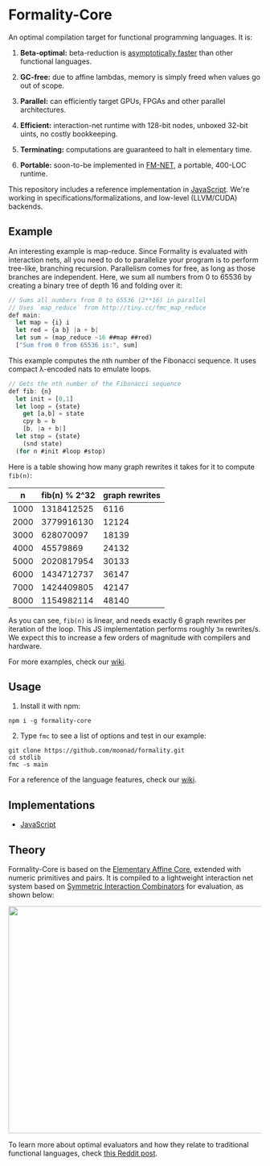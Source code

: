 # Formality-Core

An optimal compilation target for functional programming languages. It is:

1. **Beta-optimal:** beta-reduction is [asymptotically faster](https://medium.com/@maiavictor/solving-the-mystery-behind-abstract-algorithms-magical-optimizations-144225164b07) than other functional languages.

2. **GC-free:** due to affine lambdas, memory is simply freed when values go out of scope.

3. **Parallel:** can efficiently target GPUs, FPGAs and other parallel architectures.

4. **Efficient:** interaction-net runtime with 128-bit nodes, unboxed 32-bit uints, no costly bookkeeping.

5. **Terminating:** computations are guaranteed to halt in elementary time.

6. **Portable:** soon-to-be implemented in [FM-NET](../FM-Net), a portable, 400-LOC runtime.

This repository includes a reference implementation in [JavaScript](https://github.com/moonad/Formality-JavaScript/tree/master/FM-Core). We're working in specifications/formalizations, and low-level (LLVM/CUDA) backends.

## Example

An interesting example is map-reduce. Since Formality is evaluated with interaction nets, all you need to do to parallelize your program is to perform tree-like, branching recursion. Parallelism comes for free, as long as those branches are independent. Here, we sum all numbers from 0 to 65536 by creating a binary tree of depth 16 and folding over it:

```javascript
// Sums all numbers from 0 to 65536 (2**16) in parallel
// Uses `map_reduce` from http://tiny.cc/fmc_map_reduce
def main:
  let map = {i} i
  let red = {a b} |a + b|
  let sum = (map_reduce ~16 ##map ##red)
  ["Sum from 0 from 65536 is:", sum]
```

This example computes the nth number of the Fibonacci sequence. It uses compact λ-encoded nats to emulate loops.

```javascript
// Gets the nth number of the Fibonacci sequence
def fib: {n}
  let init = [0,1]
  let loop = {state}
    get [a,b] = state
    cpy b = b
    [b, |a + b|]
  let stop = {state}
    (snd state)
  (for n #init #loop #stop)
```

Here is a table showing how many graph rewrites it takes for it to compute `fib(n)`:

n | fib(n) % 2^32 | graph rewrites
--- | --- | ---
1000 | 1318412525 | 6116
2000 | 3779916130 | 12124
3000 | 628070097 | 18139
4000 | 45579869 | 24132
5000 | 2020817954 | 30133
6000 | 1434712737 | 36147
7000 | 1424409805 | 42147
8000 | 1154982114 | 48140

As you can see, `fib(n)` is linear, and needs exactly 6 graph rewrites per iteration of the loop. This JS implementation performs roughly `3m` rewrites/s. We expect this to increase a few orders of magnitude with compilers and hardware.

For more examples, check our [wiki](https://github.com/moonad/Formality/wiki).

## Usage

1. Install it with npm:

```
npm i -g formality-core
```

2. Type `fmc` to see a list of options and test in our example:

```
git clone https://github.com/moonad/formality.git
cd stdlib
fmc -s main
```

For a reference of the language features, check our [wiki](https://github.com/moonad/Formality/wiki).

## Implementations
- [JavaScript](https://github.com/moonad/Formality-JavaScript/tree/master/FM-Core)


## Theory

Formality-Core is based on the [Elementary Affine Core](../EA-Core), extended with numeric primitives and pairs. It is compiled to a lightweight interaction net system based on [Symmetric Interaction Combinators](https://pdfs.semanticscholar.org/1731/a6e49c6c2afda3e72256ba0afb34957377d3.pdf) for evaluation, as shown below:

<img src="https://github.com/moonad/Formality/blob/master/docs/images/inet-simulation.gif" width="600" height="451" />

To learn more about optimal evaluators and how they relate to traditional functional languages, check [this Reddit post](https://www.reddit.com/r/haskell/comments/bp55ua/new_tool_for_exploring_optimal_reductions/enr3d42/).
